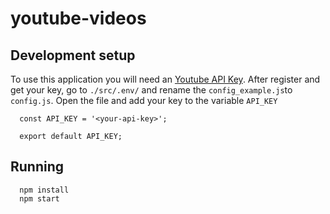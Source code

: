# youtube-videos

## Development setup


To use this application you will need an [Youtube API Key](https://developers.google.com/youtube). After register and get your key, go to ```./src/.env/``` and rename the ```config_example.js```to ```config.js```. Open the file and add your key to the variable ```API_KEY```

```
  const API_KEY = '<your-api-key>';

  export default API_KEY;

```

## Running

```
  npm install
  npm start
```
